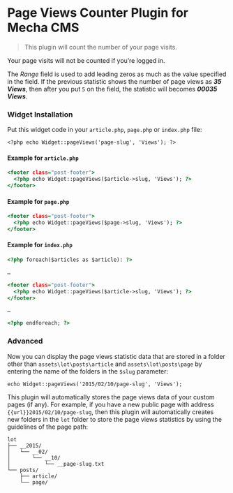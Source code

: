 Page Views Counter Plugin for Mecha CMS
=======================================

> This plugin will count the number of your page visits.

Your page visits will not be counted if you’re logged in.

The _Range_ field is used to add leading zeros as much as the value specified in the field. If the previous statistic shows the number of page views as **_35 Views_**, then after you put `5` on the field, the statistic will becomes **_00035 Views_**.

### Widget Installation

Put this widget code in your `article.php`, `page.php` or `index.php` file:

~~~ .php
<?php echo Widget::pageViews('page-slug', 'Views'); ?>
~~~

#### Example for `article.php`

~~~ .html
<footer class="post-footer">
  <?php echo Widget::pageViews($article->slug, 'Views'); ?>
</footer>
~~~

#### Example for `page.php`

~~~ .html
<footer class="post-footer">
  <?php echo Widget::pageViews($page->slug, 'Views'); ?>
</footer>
~~~

#### Example for `index.php`

~~~ .html
<?php foreach($articles as $article): ?>

…

<footer class="post-footer">
  <?php echo Widget::pageViews($article->slug, 'Views'); ?>
</footer>

…

<?php endforeach; ?>
~~~

### Advanced

Now you can display the page views statistic data that are stored in a folder other than `assets\lot\posts\article` and `assets\lot\posts\page` by entering the name of the folders in the `$slug` parameter:

~~~ .php
echo Widget::pageViews('2015/02/10/page-slug', 'Views');
~~~

This plugin will automatically stores the page views data of your custom pages (if any). For example, if you have a new public page with address ` {{url}}2015/02/10/page-slug `, then this plugin will automatically creates new folders in the `lot` folder to store the page views statistics by using the guidelines of the page path:

~~~ .no-highlight
lot
├── __2015/
│   └── __02/
│       └── __10/
│           └── __page-slug.txt
└── posts/
    ├── article/
    └── page/
~~~